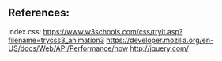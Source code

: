 ## References:

index.css:
    https://www.w3schools.com/css/tryit.asp?filename=trycss3_animation3
    https://developer.mozilla.org/en-US/docs/Web/API/Performance/now
    http://jquery.com/
    